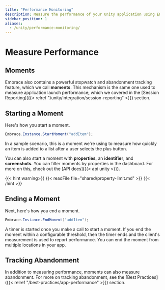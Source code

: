 ```yaml
---
title: "Performance Monitoring"
description: Measure the performance of your Unity application using Embrace
sidebar_position: 1
aliases:
  - /unity/performance-monitoring/
---
```


# Measure Performance

## Moments

Embrace also contains a powerful stopwatch and abandonment tracking feature, which we call **moments**.
This mechanism is the same one used to measure application launch performance, which we covered in the [Session Reporting]({{< relref "/unity/integration/session-reporting" >}}) section.

## Starting a Moment

Here's how you start a moment.

```csharp
Embrace.Instance.StartMoment("addItem");
```

In a sample scenario, this is a moment we're using to measure how quickly an item is added to a list after a user selects the plus button.

You can also start a moment with **properties**, an **identifier**, and **screenshots**. You can filter moments by properties in the dashboard.
For more on this, check out the [API docs]({{< api unity >}}).

{{< hint warning>}}
{{< readFile file="shared/property-limit.md" >}}
{{< /hint >}}

## Ending a Moment

Next, here's how you end a moment.

```csharp
Embrace.Instance.EndMoment("addItem");
```

A timer is started once you make a call to start a moment.
If you end the moment within a configurable threshold, then the timer ends and the client's measurement is used to report performance.
You can end the moment from multiple locations in your app.

## Tracking Abandonment

In addition to measuring performance, moments can also measure abandonment.
For more on tracking abandonment, see the [Best Practices]({{< relref "/best-practices/app-performance" >}}) section.
